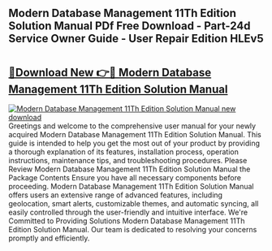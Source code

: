 ## Modern Database Management 11Th Edition Solution Manual PDf Free Download - Part-24d Service Owner Guide - User Repair Edition HLEv5

# <h2><a href="http://bc76964.oget.top/?id=Modern+Database+Management+11Th+Edition+Solution+Manual">🔗Download New 👉🔴 Modern Database Management 11Th Edition Solution Manual</a></h2>

[![Modern Database Management 11Th Edition Solution Manual new download](https://i.imgur.com/5g1atiW.png)](http://bc76964.oget.top/?id=Modern+Database+Management+11Th+Edition+Solution+Manual)
Greetings and welcome to the comprehensive user manual for your newly acquired Modern Database Management 11Th Edition Solution Manual. This guide is intended to help you get the most out of your product by providing a thorough explanation of its features, installation process, operation instructions, maintenance tips, and troubleshooting procedures. Please Review Modern Database Management 11Th Edition Solution Manual the Package Contents Ensure you have all necessary components before proceeding. Modern Database Management 11Th Edition Solution Manual offers users an extensive range of advanced features, including geolocation, smart alerts, customizable themes, and automatic syncing, all easily controlled through the user-friendly and intuitive interface. We're Committed to Providing Solutions Modern Database Management 11Th Edition Solution Manual. Our team is dedicated to resolving your concerns promptly and efficiently.
